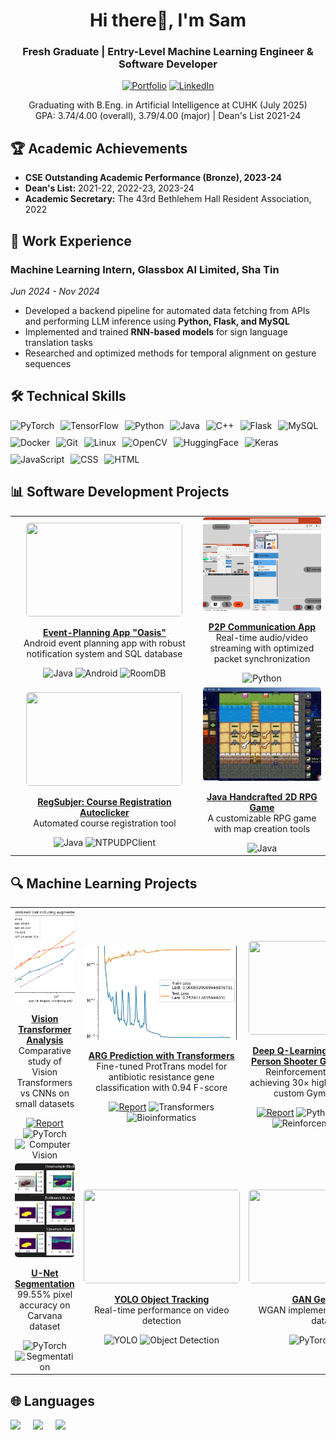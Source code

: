 <h1 align="center">Hi there👋, I'm Sam</h1>

<div align="center">
  <h3>Fresh Graduate | Entry-Level Machine Learning Engineer & Software Developer</h3>
  
  <a href="https://ash3327.github.io"><img src="https://img.shields.io/badge/Portfolio-Website-4285F4?style=for-the-badge&logo=google-chrome&logoColor=white" alt="Portfolio"/></a>
  <a href="https://www.linkedin.com/in/khtam-51a008256"><img src="https://img.shields.io/badge/LinkedIn-Profile-0077B5?style=for-the-badge&logo=linkedin&logoColor=white" alt="LinkedIn"/></a>
  
  <p>Graduating with B.Eng. in Artificial Intelligence at CUHK (July 2025)<br>GPA: 3.74/4.00 (overall), 3.79/4.00 (major) | Dean's List 2021-24</p>
</div>

## 🏆 Academic Achievements
<ul>
    <li><b>CSE Outstanding Academic Performance (Bronze), 2023-24</b></li>
    <li><b>Dean's List:</b> 2021-22, 2022-23, 2023-24</li>
    <li><b>Academic Secretary:</b> The 43rd Bethlehem Hall Resident Association, 2022</li>
</ul>

## 💼 Work Experience

<div>
    <h3>Machine Learning Intern, Glassbox AI Limited, Sha Tin</h3>
    <p><em>Jun 2024 - Nov 2024</em></p>
    <ul>
        <li>Developed a backend pipeline for automated data fetching from APIs and performing LLM inference using <b>Python, Flask, and MySQL</b></li>
        <li>Implemented and trained <b>RNN-based models</b> for sign language translation tasks</li>
        <li>Researched and optimized methods for temporal alignment on gesture sequences</li>
    </ul>
</div>

## 🛠️ Technical Skills

<div style="display:flex; flex-wrap:wrap; gap:10px; margin-bottom:20px;">
  <img src="https://img.shields.io/badge/PyTorch-EE4C2C?style=flat&logo=pytorch&logoColor=white" alt="PyTorch">
  <img src="https://img.shields.io/badge/TensorFlow-FF6F00?style=flat&logo=tensorflow&logoColor=white" alt="TensorFlow">
  <img src="https://img.shields.io/badge/Python-3776AB?style=flat&logo=python&logoColor=white" alt="Python">
  <img src="https://img.shields.io/badge/Java-ED8B00?style=flat&logo=openjdk&logoColor=white" alt="Java">
  <img src="https://img.shields.io/badge/C++-00599C?style=flat&logo=cplusplus&logoColor=white" alt="C++">
  <img src="https://img.shields.io/badge/Flask-000000?style=flat&logo=flask&logoColor=white" alt="Flask">
  <img src="https://img.shields.io/badge/MySQL-4479A1?style=flat&logo=mysql&logoColor=white" alt="MySQL">
  <img src="https://img.shields.io/badge/Docker-2496ED?style=flat&logo=docker&logoColor=white" alt="Docker">
  <img src="https://img.shields.io/badge/Git-F05032?style=flat&logo=git&logoColor=white" alt="Git">
  <img src="https://img.shields.io/badge/Linux-FCC624?style=flat&logo=linux&logoColor=black" alt="Linux">
  <img src="https://img.shields.io/badge/OpenCV-5C3EE8?style=flat&logo=opencv&logoColor=white" alt="OpenCV">
  <img src="https://img.shields.io/badge/HuggingFace-FF9D00?style=flat&logo=huggingface&logoColor=white" alt="HuggingFace">
  <img src="https://img.shields.io/badge/Keras-FF0000?style=flat&logo=keras&logoColor=white" alt="Keras">
  <img src="https://img.shields.io/badge/JavaScript-F7DF1E?style=flat&logo=javascript&logoColor=black" alt="JavaScript">
  <img src="https://img.shields.io/badge/CSS-1572B6?style=flat&logo=css3&logoColor=white" alt="CSS">
  <img src="https://img.shields.io/badge/HTML-E34F26?style=flat&logo=html5&logoColor=white" alt="HTML">
</div>

## 📊 Software Development Projects

<table>
  <tr>
    <td width="33%" align="center">
      <img src="https://github.com/user-attachments/assets/a323a8c3-024d-4921-9226-ca3056a0b15e" width="250" height="150" style="object-fit:cover; border-radius:5px;">
      <p><b><a href="https://github.com/ash3327/OasisPlanner/tree/development">Event-Planning App "Oasis"</a></b><br>Android event planning app with robust notification system and SQL database</p>
      <div>
        <img src="https://img.shields.io/badge/Java-ED8B00?style=flat&logo=openjdk&logoColor=white" alt="Java">
        <img src="https://img.shields.io/badge/Android-3DDC84?style=flat&logo=android&logoColor=white" alt="Android">
        <img src="https://img.shields.io/badge/RoomDB-005571?style=flat&logo=android&logoColor=white" alt="RoomDB">
      </div>
    </td>
    <td width="33%" align="center">
      <img src="docs/p2p/image.png" width="250" height="150" style="object-fit:cover; border-radius:5px;">
      <p><b><a href="https://github.com/ash3327/Peer-to-Peer-Communication-App">P2P Communication App</a></b><br>Real-time audio/video streaming with optimized packet synchronization</p>
      <div>
        <img src="https://img.shields.io/badge/Python-3776AB?style=flat&logo=python&logoColor=white" alt="Python">
      </div>
    </td>
  </tr>
  
  <tr>
    <td width="33%" align="center">
      <img src="https://github.com/user-attachments/assets/8baf9705-df8c-4380-9f41-b30560529711" width="250" height="150" style="object-fit:cover; border-radius:5px;">
      <p><b><a href="https://github.com/ash3327/RegSubjer">RegSubjer: Course Registration Autoclicker</a></b><br>Automated course registration tool</p>
      <div>
        <img src="https://img.shields.io/badge/Java-ED8B00?style=flat&logo=openjdk&logoColor=white" alt="Java">
        <img src="https://img.shields.io/badge/NTPUDPClient-005571?style=flat&logo=java&logoColor=white" alt="NTPUDPClient">
      </div>
    </td>
    <td width="33%" align="center">
      <img src="docs/game/image.png" width="250" height="150" style="object-fit:cover; border-radius:5px;">
      <p><b><a href="https://github.com/ash3327/ArchaicBitmapGame">Java Handcrafted 2D RPG Game</a></b><br>A customizable RPG game with map creation tools</p>
      <div>
        <img src="https://img.shields.io/badge/Java-ED8B00?style=flat&logo=openjdk&logoColor=white" alt="Java">
      </div>
    </td>
  </tr>
</table>

## 🔍 Machine Learning Projects

<table>
  <tr>
    <td width="33%" align="center">
      <img src="docs/vit/image4.png" width="250" height="150" style="object-fit:cover; border-radius:5px;">
      <p><b><a href="https://github.com/ash3327/proj-vision-transformer">Vision Transformer Analysis</a></b><br>Comparative study of Vision Transformers vs CNNs on small datasets</p>
      <div>
        <a href="https://github.com/ash3327/proj-vision-transformer/blob/master/project-final-report-1155175983.pdf"><img src="https://img.shields.io/badge/Report-4285F4?style=flat&logo=github&logoColor=white" alt="Report"/></a>
        <img src="https://img.shields.io/badge/PyTorch-EE4C2C?style=flat&logo=pytorch&logoColor=white" alt="PyTorch">
        <img src="https://img.shields.io/badge/Computer_Vision-00BFFF?style=flat" alt="Computer Vision">
      </div>
    </td>
    <td width="33%" align="center">
      <img src="docs/prottrans/image.png" width="250" height="150" style="object-fit:cover; border-radius:5px;">
      <p><b><a href="https://github.com/ash3327/aist4010-coursework-asm2-protein-transformer">ARG Prediction with Transformers</a></b><br>Fine-tuned ProtTrans model for antibiotic resistance gene classification with 0.94 F-score</p>
      <div>
        <a href="https://github.com/ash3327/aist4010-coursework-asm2-protein-transformer/blob/main/report.pdf"><img src="https://img.shields.io/badge/Report-4285F4?style=flat&logo=github&logoColor=white" alt="Report"/></a>
        <img src="https://img.shields.io/badge/Transformers-FFD700?style=flat" alt="Transformers">
        <img src="https://img.shields.io/badge/Bioinformatics-4B0082?style=flat" alt="Bioinformatics">
      </div>
    </td>
    <td width="33%" align="center">
      <img src="https://github.com/ash3327/ash3327/assets/86100752/60f36fa1-d6fd-490b-b275-19bb1cbe9715" width="250" height="150" style="object-fit:cover; border-radius:5px;">
      <p><b><a href="https://github.com/ash3327/SnowFight">Deep Q-Learning Agent for Third-Person Shooter Game "SnowFight"</a></b><br>Reinforcement learning agent achieving 30× higher performance in custom Gym environment</p>
      <div>
        <a href="https://github.com/ash3327/SnowFight/blob/main/project%20report%20-%20group%205.pdf"><img src="https://img.shields.io/badge/Report-4285F4?style=flat&logo=github&logoColor=white" alt="Report"/></a>
        <img src="https://img.shields.io/badge/Python-3776AB?style=flat&logo=python&logoColor=white" alt="Python">
        <img src="https://img.shields.io/badge/Gymnasium-8B9467?style=flat&logo=openai" alt="Gymnasium">
        <img src="https://img.shields.io/badge/Reinforcement_Learning-00BFFF?style=flat" alt="Reinforcement Learning">
      </div>
    </td>
  </tr>
  <tr>
    <td width="33%" align="center">
      <img src="docs/unet/unet_1.png" width="250" height="150" style="object-fit:cover; border-radius:5px;">
      <p><b><a href="https://github.com/ash3327/ImageSegmentation-UNet">U-Net Segmentation</a></b><br>99.55% pixel accuracy on Carvana dataset</p>
      <div>
        <img src="https://img.shields.io/badge/PyTorch-EE4C2C?style=flat&logo=pytorch&logoColor=white" alt="PyTorch">
        <img src="https://img.shields.io/badge/Segmentation-red?style=flat" alt="Segmentation">
      </div>
    </td>
    <td width="33%" align="center">
      <img src="docs/yolo-1/vid3.gif" width="250" height="150" style="object-fit:cover; border-radius:5px;">
      <p><b><a href="https://github.com/ash3327/ObjectDetection-v1">YOLO Object Tracking</a></b><br>Real-time performance on video detection</p>
      <div>
        <img src="https://img.shields.io/badge/YOLO-FF69B4?style=flat" alt="YOLO">
        <img src="https://img.shields.io/badge/Object_Detection-EE4C2C?style=flat" alt="Object Detection">
      </div>
    </td>
    <td width="33%" align="center">
      <img src="docs/gan/v5.gif" width="250" height="150" style="object-fit:cover; border-radius:5px;">
      <p><b><a href="https://github.com/ash3327/GAN-self-learn-v1">GAN Generation</a></b><br>WGAN implementation on MNIST dataset</p>
      <div>
        <img src="https://img.shields.io/badge/PyTorch-EE4C2C?style=flat&logo=pytorch&logoColor=white" alt="PyTorch">
        <img src="https://img.shields.io/badge/GAN-blueviolet?style=flat" alt="GAN">
      </div>
    </td>
  </tr>
</table>

## 🌐 Languages
<div style="display:flex; gap:20px; margin-bottom:20px;">
  <div style="text-align:center;">
    <img src="https://img.shields.io/badge/English-Fluent-blue?style=for-the-badge">
  </div>
  <div style="text-align:center;">
    <img src="https://img.shields.io/badge/Cantonese-Native-4285F4?style=for-the-badge">
  </div>
  <div style="text-align:center;">
    <img src="https://img.shields.io/badge/Mandarin-Native-4285F4?style=for-the-badge">
  </div>
</div>